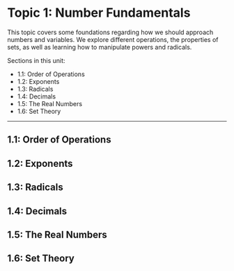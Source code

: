 # Topic 1: Number Fundamentals

This topic covers some foundations regarding how we should approach numbers and variables. We explore different operations, the properties of sets, as well as learning how to manipulate powers and radicals. 

Sections in this unit: 
- 1.1: Order of Operations
- 1.2: Exponents
- 1.3: Radicals
- 1.4: Decimals
- 1.5: The Real Numbers
- 1.6: Set Theory

---
## 1.1: Order of Operations

## 1.2: Exponents

## 1.3: Radicals

## 1.4: Decimals

## 1.5: The Real Numbers

## 1.6: Set Theory
